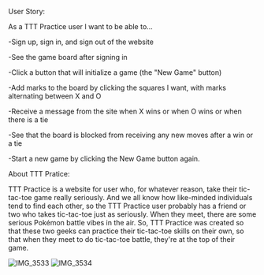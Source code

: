 User Story:

As a TTT Practice user I want to be able to...

  -Sign up, sign in, and sign out of the website
  
  -See the game board after signing in
  
  -Click a button that will initialize a game (the "New Game" button)
  
  -Add marks to the board by clicking the squares I want, with marks alternating between X and O
  
  -Receive a message from the site when X wins or when O wins or when there is a tie
  
  -See that the board is blocked from receiving any new moves after a win or a tie
  
  -Start a new game by clicking the New Game button again.
  

About TTT Pratice:

TTT Practice is a website for user who, for whatever reason, take their tic-tac-toe game really seriously. And we all know how like-minded individuals tend to find each other, so the TTT Practice user probably has a friend or two who takes tic-tac-toe just as seriously. When they meet, there are some serious Pokémon battle vibes in the air. So, TTT Practice was created so that these two geeks can practice their tic-tac-toe skills on their own, so that when they meet to do tic-tac-toe battle, they're at the top of their game.
  

![IMG_3533](https://user-images.githubusercontent.com/57732727/126833822-fb448cf2-113c-4c41-b119-4741c9bb1e9c.jpg)
![IMG_3534](https://user-images.githubusercontent.com/57732727/126833840-6152ee86-acc5-485d-acc7-21cc309a88f6.jpg)

